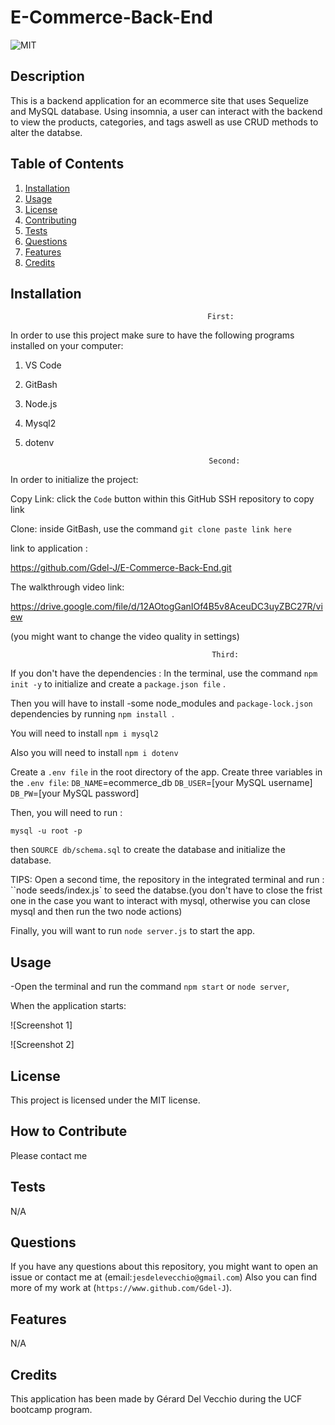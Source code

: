 # E-Commerce-Back-End


![MIT](https://img.shields.io/badge/license-MIT-green)


## Description


This is a backend application for an ecommerce site that uses Sequelize and MySQL database. 
Using insomnia, a user can interact with the backend to view the products, categories, and tags aswell as use CRUD methods to alter the databse.


## Table of Contents 


 
  1. [Installation](#installation)
  2. [Usage](#usage)
  3. [License](#license)
  4. [Contributing](#contributing)
  5. [Tests](#tests)
  6. [Questions](#questions)
  7. [Features](#features)
  8. [Credits](#credits)

## Installation

 

                                                First:

In order to use this project make sure to have the following programs installed on your computer:

1. VS Code

2. GitBash

3. Node.js

4. Mysql2

5. dotenv




                                                Second:

In order to initialize the project:


Copy Link: click the `Code` button within this GitHub SSH repository to copy link

Clone: inside GitBash, use the command `git clone paste link here`



link to application : 

https://github.com/Gdel-J/E-Commerce-Back-End.git




The walkthrough video link:


https://drive.google.com/file/d/12AOtogGanIOf4B5v8AceuDC3uyZBC27R/view   

(you might want to change the video quality in settings)



                                                 Third: 

If you don't have the dependencies :
In the terminal, use the command `npm init -y` to initialize and create a `package.json file` .

Then you will have to install 
-some node_modules and `package-lock.json` dependencies by running `npm install `.


You will need to install `npm i mysql2` 

Also you will need to install `npm i dotenv`

Create a `.env file` in the root directory of the app.
Create three variables in the `.env file`:
`DB_NAME`=ecommerce_db
`DB_USER`=[your MySQL username]
`DB_PW`=[your MySQL password]

 


Then, you will need to run :

`mysql -u root -p`

then
`SOURCE db/schema.sql` to create the database and initialize the database.


TIPS: Open a second time, the repository in the integrated terminal and run : ``node seeds/index.js` to seed the databse.(you don't have to close the frist one in the case you want to interact with mysql, otherwise you can close mysql and then run  the two node actions)



Finally, you will want to run `node server.js` to start the app.



## Usage


-Open the terminal  and run the command `npm start` or `node server`,




When the application starts:

![Screenshot 1]




![Screenshot 2]






## License

This project is licensed under the MIT license.

## How to Contribute

Please contact me

## Tests

N/A

## Questions

If you have any questions about this repository, you might want to open an issue or contact me  at (email:`jesdelevecchio@gmail.com`)
Also you can find more of my work at (`https://www.github.com/Gdel-J`).

## Features

N/A


## Credits

This application has been made by Gérard Del Vecchio during the UCF bootcamp program.